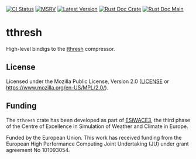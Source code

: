 [![CI Status]][workflow] [![MSRV]][repo] [![Latest Version]][crates.io] [![Rust Doc Crate]][docs.rs] [![Rust Doc Main]][docs]

[CI Status]: https://img.shields.io/github/actions/workflow/status/juntyr/tthresh-rs/ci.yml?branch=main
[workflow]: https://github.com/juntyr/tthresh-rs/actions/workflows/ci.yml?query=branch%3Amain

[MSRV]: https://img.shields.io/badge/MSRV-1.82.0-blue
[repo]: https://github.com/juntyr/tthresh-rs

[Latest Version]: https://img.shields.io/crates/v/tthresh
[crates.io]: https://crates.io/crates/tthresh

[Rust Doc Crate]: https://img.shields.io/docsrs/tthresh
[docs.rs]: https://docs.rs/tthresh/

[Rust Doc Main]: https://img.shields.io/badge/docs-main-blue
[docs]: https://juntyr.github.io/tthresh-rs/tthresh

# tthresh

High-level bindigs to the [tthresh] compressor.

[tthresh]: https://github.com/rballester/tthresh

## License

Licensed under the Mozilla Public License, Version 2.0 ([LICENSE](LICENSE) or https://www.mozilla.org/en-US/MPL/2.0/).

## Funding

The `tthresh` crate has been developed as part of [ESiWACE3](https://www.esiwace.eu), the third phase of the Centre of Excellence in Simulation of Weather and Climate in Europe.

Funded by the European Union. This work has received funding from the European High Performance Computing Joint Undertaking (JU) under grant agreement No 101093054.
